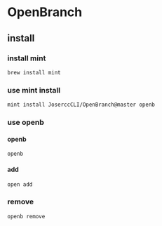 # OpenBranch

## install

### install mint

```
brew install mint
```

### use mint install 

```
mint install JoserccCLI/OpenBranch@master openb
````

### use openb

#### openb
```
openb
```

#### add

```
open add
```

### remove

```
openb remove
```
